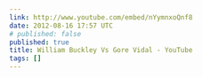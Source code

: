 ```yaml
---
link: http://www.youtube.com/embed/nYymnxoQnf8
date: 2012-08-16 17:57 UTC
# published: false
published: true
title: William Buckley Vs Gore Vidal - YouTube
tags: []
---
```



